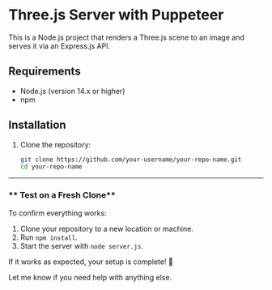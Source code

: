 # Three.js Server with Puppeteer

This is a Node.js project that renders a Three.js scene to an image and serves it via an Express.js API.

## Requirements

- Node.js (version 14.x or higher)
- npm

## Installation

1. Clone the repository:
   ```bash
   git clone https://github.com/your-username/your-repo-name.git
   cd your-repo-name
   ```
   
---

### ** Test on a Fresh Clone**
To confirm everything works:
1. Clone your repository to a new location or machine.
2. Run `npm install`.
3. Start the server with `node server.js`.

If it works as expected, your setup is complete! 🎉

Let me know if you need help with anything else.
